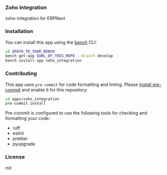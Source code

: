 ### Zoho Integration

zoho integration for ERPNext

### Installation

You can install this app using the [bench](https://github.com/frappe/bench) CLI:

```bash
cd $PATH_TO_YOUR_BENCH
bench get-app $URL_OF_THIS_REPO --branch develop
bench install-app zoho_integration
```

### Contributing

This app uses `pre-commit` for code formatting and linting. Please [install pre-commit](https://pre-commit.com/#installation) and enable it for this repository:

```bash
cd apps/zoho_integration
pre-commit install
```

Pre-commit is configured to use the following tools for checking and formatting your code:

- ruff
- eslint
- prettier
- pyupgrade

### License

mit
